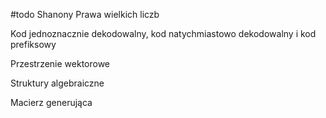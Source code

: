 #todo 
Shanony
Prawa wielkich liczb 

Kod jednoznacznie dekodowalny, kod natychmiastowo dekodowalny i kod prefiksowy 

Przestrzenie wektorowe 

Struktury algebraiczne 

Macierz generująca 